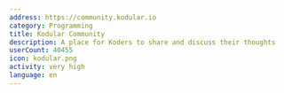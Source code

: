 ```yaml
---
address: https://community.kodular.io
category: Programming
title: Kodular Community
description: A place for Koders to share and discuss their thoughts
userCount: 40455
icon: kodular.png
activity: very high
language: en
---
```

